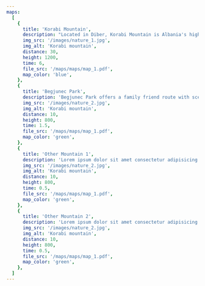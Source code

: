 ```yaml
---
maps:
  [
    {
      title: 'Korabi Mountain',
      description: "Located in Diber, Korabi Mountain is Albania's highest standing at 2,764m tall.",
      img_src: '/images/nature_1.jpg',
      img_alt: 'Korabi mountain',
      distance: 30,
      height: 1200,
      time: 6,
      file_src: '/maps/maps/map_1.pdf',
      map_color: 'blue',
    },
    {
      title: 'Begjunec Park',
      description: 'Begjunec Park offers a family friend route with scenice views of Peshkopi and the Drin River Valley',
      img_src: '/images/nature_2.jpg',
      img_alt: 'Korabi mountain',
      distance: 10,
      height: 800,
      time: 1.5,
      file_src: '/maps/maps/map_1.pdf',
      map_color: 'green',
    },
    {
      title: 'Other Mountain 1',
      description: 'Lorem ipsum dolor sit amet consectetur adipisicing elit. Harum laboriosam repellat illo?',
      img_src: '/images/nature_2.jpg',
      img_alt: 'Korabi mountain',
      distance: 10,
      height: 800,
      time: 0.5,
      file_src: '/maps/maps/map_1.pdf',
      map_color: 'green',
    },
    {
      title: 'Other Mountain 2',
      description: 'Lorem ipsum dolor sit amet consectetur adipisicing elit. Harum laboriosam repellat illo?',
      img_src: '/images/nature_2.jpg',
      img_alt: 'Korabi mountain',
      distance: 10,
      height: 800,
      time: 0.5,
      file_src: '/maps/maps/map_1.pdf',
      map_color: 'green',
    },
  ]
---
```

